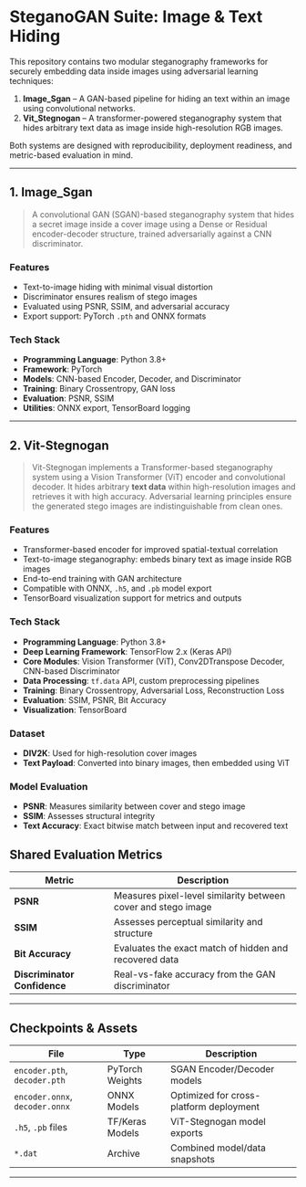# SteganoGAN Suite: Image & Text Hiding

This repository contains two modular steganography frameworks for securely embedding data inside images using adversarial learning techniques:

1. **Image_Sgan** – A GAN-based pipeline for hiding an text within an image using convolutional networks.
2. **Vit_Stegnogan** – A transformer-powered steganography system that hides arbitrary text data as image inside high-resolution RGB images.

Both systems are designed with reproducibility, deployment readiness, and metric-based evaluation in mind.

---

## 1. Image_Sgan

> A convolutional GAN (SGAN)-based steganography system that hides a secret image inside a cover image using a Dense or Residual encoder-decoder structure, trained adversarially against a CNN discriminator.

### Features

- Text-to-image hiding with minimal visual distortion
- Discriminator ensures realism of stego images
- Evaluated using PSNR, SSIM, and adversarial accuracy
- Export support: PyTorch `.pth` and ONNX formats

### Tech Stack

- **Programming Language**: Python 3.8+
- **Framework**: PyTorch
- **Models**: CNN-based Encoder, Decoder, and Discriminator
- **Training**: Binary Crossentropy, GAN loss
- **Evaluation**: PSNR, SSIM
- **Utilities**: ONNX export, TensorBoard logging

---

## 2. Vit-Stegnogan

> Vit-Stegnogan implements a Transformer-based steganography system using a Vision Transformer (ViT) encoder and convolutional decoder. It hides arbitrary **text data** within high-resolution images and retrieves it with high accuracy. Adversarial learning principles ensure the generated stego images are indistinguishable from clean ones.

### Features

- Transformer-based encoder for improved spatial-textual correlation
- Text-to-image steganography: embeds binary text as image inside RGB images
- End-to-end training with GAN architecture
- Compatible with ONNX, `.h5`, and `.pb` model export
- TensorBoard visualization support for metrics and outputs

### Tech Stack

- **Programming Language**: Python 3.8+
- **Deep Learning Framework**: TensorFlow 2.x (Keras API)
- **Core Modules**: Vision Transformer (ViT), Conv2DTranspose Decoder, CNN-based Discriminator
- **Data Processing**: `tf.data` API, custom preprocessing pipelines
- **Training**: Binary Crossentropy, Adversarial Loss, Reconstruction Loss
- **Evaluation**: SSIM, PSNR, Bit Accuracy
- **Visualization**: TensorBoard

### Dataset

- **DIV2K**: Used for high-resolution cover images
- **Text Payload**: Converted into binary images, then embedded using ViT

### Model Evaluation

- **PSNR**: Measures similarity between cover and stego image
- **SSIM**: Assesses structural integrity
- **Text Accuracy**: Exact bitwise match between input and recovered text


## Shared Evaluation Metrics

| Metric        | Description                                                   |
|---------------|---------------------------------------------------------------|
| **PSNR**      | Measures pixel-level similarity between cover and stego image |
| **SSIM**      | Assesses perceptual similarity and structure                  |
| **Bit Accuracy** | Evaluates the exact match of hidden and recovered data     |
| **Discriminator Confidence** | Real-vs-fake accuracy from the GAN discriminator |

---

## Checkpoints & Assets

| File                      | Type            | Description                              |
|---------------------------|------------------|------------------------------------------|
| `encoder.pth`, `decoder.pth` | PyTorch Weights | SGAN Encoder/Decoder models              |
| `encoder.onnx`, `decoder.onnx` | ONNX Models     | Optimized for cross-platform deployment  |
| `.h5`, `.pb` files         | TF/Keras Models  | ViT-Stegnogan model exports              |
| `*.dat`                   | Archive          | Combined model/data snapshots            |

---


